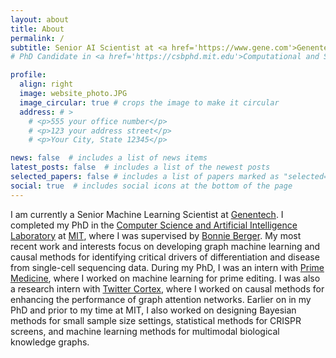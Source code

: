 ```yaml
---
layout: about
title: About
permalink: /
subtitle: Senior AI Scientist at <a href='https://www.gene.com'>Genentech</a> 
# PhD Candidate in <a href='https://csbphd.mit.edu'>Computational and Systems Biology</a> at <a href='https://www.csail.mit.edu'>MIT CSAIL</a> 

profile:
  align: right
  image: website_photo.JPG
  image_circular: true # crops the image to make it circular
  address: # >
    # <p>555 your office number</p>
    # <p>123 your address street</p>
    # <p>Your City, State 12345</p>

news: false  # includes a list of news items
latest_posts: false  # includes a list of the newest posts
selected_papers: false # includes a list of papers marked as "selected={true}"
social: true  # includes social icons at the bottom of the page
---
```


I am currently a Senior Machine Learning Scientist at <a href='https://www.gene.com'>Genentech</a>. I completed my PhD in the <a href='https://www.csail.mit.edu'>Computer Science and Artificial Intelligence Laboratory</a> at <a href='https://www.mit.edu'>MIT</a>, where I was supervised by <a href='http://people.csail.mit.edu/bab/'>Bonnie Berger</a>. My most recent work and interests focus on developing graph machine learning and causal methods for identifying critical drivers of differentiation and disease from single-cell sequencing data. During my PhD, I was an intern with <a href='http://primemedicine.com'>Prime Medicine</a>, where I worked on machine learning for prime editing. I was also a research intern with <a href='https://cortex.twitter.com'>Twitter Cortex</a>, where I worked on causal methods for enhancing the performance of graph attention networks. Earlier on in my PhD and prior to my time at MIT, I also worked on designing Bayesian methods for small sample size settings, statistical methods for CRISPR screens, and machine learning methods for multimodal biological knowledge graphs. 
